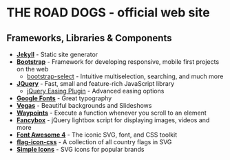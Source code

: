 # THE ROAD DOGS - official web site

## Frameworks, Libraries & Components

- **[Jekyll](https://jekyllrb.com)** - Static site generator
- **[Bootstrap](https://getbootstrap.com)** - Framework for developing responsive, mobile first projects on the web
  - [bootstrap-select](https://github.com/snapappointments/bootstrap-select) -  Intuitive multiselection, searching, and much more
- **[JQuery](https://jquery.com)** - Fast, small and feature-rich JavaScript library
  - [jQuery Easing Plugin](https://github.com/gdsmith/jquery.easing) - Advanced easing options
- **[Google Fonts](https://fonts.google.com/specimen/Roboto)** - Great typography
- **[Vegas](https://github.com/jaysalvat/vegas)** - Beautiful backgrounds and Slideshows
- **[Waypoints](https://github.com/imakewebthings/waypoints)** - Execute a function whenever you scroll to an element
- **[Fancybox](https://github.com/fancyapps/fancybox)** - jQuery lightbox script for displaying images, videos and more
- **[Font Awesome 4](https://github.com/FortAwesome/Font-Awesome)** - The iconic SVG, font, and CSS toolkit
- **[flag-icon-css](https://github.com/lipis/flag-icon-css)** - A collection of all country flags in SVG
- **[Simple Icons](https://github.com/simple-icons/simple-icons)** - SVG icons for popular brands

